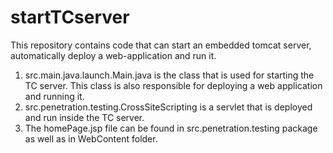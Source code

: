 # startTCserver
This repository contains code that can start an embedded tomcat server, automatically deploy a web-application and run it.

1. src.main.java.launch.Main.java is the class that is used for starting the TC server. This class is also responsible for deploying a web application and running it.
2. src.penetration.testing.CrossSiteScripting is a servlet that is deployed and run inside the TC server.
3. The homePage.jsp file can be found in src.penetration.testing package as well as in WebContent folder.  
